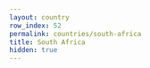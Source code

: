 ```yaml
---
layout: country
row_index: 52
permalink: countries/south-africa
title: South Africa
hidden: true
---
```

